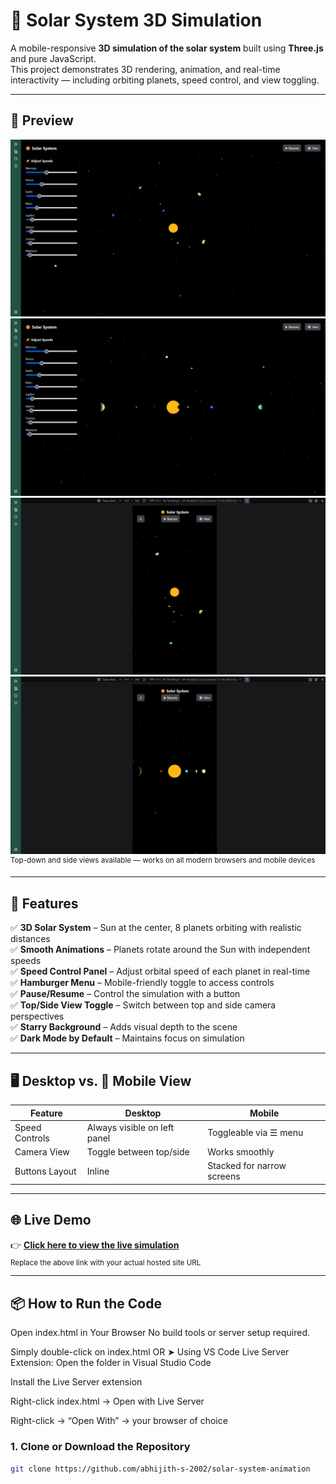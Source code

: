 # 🌌 Solar System 3D Simulation

A mobile-responsive **3D simulation of the solar system** built using **Three.js** and pure JavaScript.  
This project demonstrates 3D rendering, animation, and real-time interactivity — including orbiting planets, speed control, and view toggling.

---

## 📸 Preview

![Solar System Preview top view (desktop)](preview.png)  
![Solar System Preview side view (desktop)](preview1.png)  
![Solar System Preview top view (mobile)](preview2.png)  
![Solar System Preview side view (mobile)](preview3.png)  
<sup>Top-down and side views available — works on all modern browsers and mobile devices</sup>

---

## 🚀 Features

✅ **3D Solar System** – Sun at the center, 8 planets orbiting with realistic distances  
✅ **Smooth Animations** – Planets rotate around the Sun with independent speeds  
✅ **Speed Control Panel** – Adjust orbital speed of each planet in real-time  
✅ **Hamburger Menu** – Mobile-friendly toggle to access controls  
✅ **Pause/Resume** – Control the simulation with a button  
✅ **Top/Side View Toggle** – Switch between top and side camera perspectives  
✅ **Starry Background** – Adds visual depth to the scene  
✅ **Dark Mode by Default** – Maintains focus on simulation

---

## 🖥️ Desktop vs. 📱 Mobile View

| Feature          | Desktop                      | Mobile                         |
|------------------|-------------------------------|----------------------------------|
| Speed Controls   | Always visible on left panel | Toggleable via ☰ menu          |
| Camera View      | Toggle between top/side      | Works smoothly                 |
| Buttons Layout   | Inline                       | Stacked for narrow screens     |

---

## 🌐 Live Demo

👉 [**Click here to view the live simulation**](https://abhijith-s-2002.github.io/solar-system-animation/)  
<sub>Replace the above link with your actual hosted site URL</sub>

---

## 📦 How to Run the Code
 Open index.html in Your Browser
No build tools or server setup required.

Simply double-click on index.html
OR
➤ Using VS Code Live Server Extension:
Open the folder in Visual Studio Code

Install the Live Server extension

Right-click index.html → Open with Live Server


Right-click → “Open With” → your browser of choice
### 1. Clone or Download the Repository

```bash
git clone https://github.com/abhijith-s-2002/solar-system-animation

